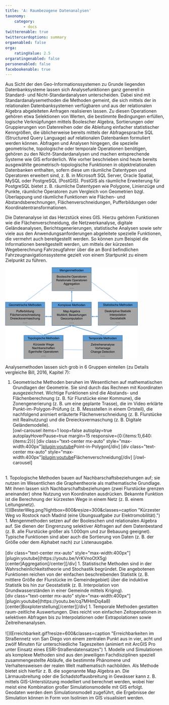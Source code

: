 ```yaml
---
title: 'A: Raumbezogene Datenanalysen'
taxonomy:
    category:
        - docs
twitterenable: true
twittercardoptions: summary
orgaenabled: false
orga:
    ratingValue: 2.5
orgaratingenabled: false
personenabled: false
facebookenable: true
---
```


Aus Sicht der den Geo-Informationssystemen zu Grunde liegenden Datenbanksysteme lassen sich Analysefunktionen ganz generell in Standard- und Nicht-Standardanalysen unterscheiden. Dabei sind mit Standardanalysemethoden die Methoden gemeint, die sich mittels der in relationalen Datenbanksystemen verfügbaren und aus der relationalen Algebra abgeleiteten Anfragen realisieren lassen. Zu diesen Operationen gehören etwa Selektionen von Werten, die bestimmte Bedingungen erfüllen, logische Verknüpfungen mittels Boolescher Algebra, Sortierungen oder Gruppierungen von Datenreihen oder die Ableitung einfacher statistischer Kenngrößen, die üblicherweise bereits mittels der Abfragesprache SQL (Structured Query Language) auf relationalen Datenbanken formuliert werden können. Abfragen und Analysen hingegen, die spezielle geometrische, topologische oder temporale Operationen benötigen, gehören zu den Nicht-Standardanalysen und machen entsprechende Systeme wie GIS erforderlich. Wie vorher beschrieben sind heute bereits ausgewählte geometrisch-topologische Funktionen in objektrelationalen Datenbanken enthalten, sofern diese um räumliche Datentypen und Operatoren erweitert sind, z. B. in Microsoft SQL Server, Oracle Spatial, MySQL oder PostgreSQL (PostGIS). PostGIS als räumliche Erweiterung für PostgreSQL bietet z. B. räumliche Datentypen wie Polygone, Linienzüge und Punkte, räumliche Operatoren zum Vergleich von Geometrien bzgl. Überlappung und räumliche Funktionen wie Flächen- und Abstandsberechnungen, Flächenverschneidungen, Pufferbildungen oder Koordinatentransformationen.

Die Datenanalyse ist das Herzstück eines GIS. Hierzu gehören Funktionen wie die Flächenverschneidung, die Netzwerkanalyse, digitale Geländeanalysen, Berichtsgenerierungen, statistische Analysen sowie sehr viele aus den Anwendungsanforderungen abgeleitete spezielle Funktionen, die vermehrt auch bereitgestellt werden. So können zum Beispiel die Informationen bereitgestellt werden, um mittels der kürzesten Wegeberechnung Fahrzeugfahrer über die an Bord befindlichen Fahrzeugnavigationssysteme gezielt von einem Startpunkt zu einem Zielpunkt zu führen.

![](Folie1_25.png?lightbox=800&resize=300&classes=caption "Gruppierung und Auswahl gängiger GIS-Analysemethoden")

Analysemethoden lassen sich grob in 6 Gruppen einteilen (zu Details vergleiche Bill, 2016, Kapitel 7):

1. Geometrische Methoden beruhen im Wesentlichen auf mathematischen Grundlagen der Geometrie. Sie sind durch das Rechnen mit Koordinaten ausgezeichnet. Wichtige Funktionen sind die Abstands- und Flächenberechnung (z. B. für Flurstücke einer Kommune), die Zonengenerierung (z. B. um eine geplante Trasse), die im Video erklärte Punkt-im-Polygon-Prüfung (z. B. Messstellen in einem Ortsteil), die nachfolgend animiert erläuterte Flächenverschneidung (z. B. Flurstücke mit Realnutzung) und die Dreiecksvermaschung (z. B. Digitale Geländemodelle).<br>
[owl-carousel items=1 loop=false autoplay=true autoplayHoverPause=true margin=15 responsive={0:{items:1},640:{items:2}}]
[div class="text-center mx-auto" style="max-width:400px"][plugin:youtube](https://youtu.be/BEttcbmRMvE)Point-in-Polygon[/div]
[div class="text-center mx-auto" style="max-width:400px"][plugin:youtube](https://youtu.be/zW0w5CVujUs)Flächenverschneidung[/div]
[/owl-carousel]
<br>
1. Topologische Methoden bauen auf Nachbarschaftsbeziehungen auf; sie nutzen im Wesentlichen die Graphentheorie als mathematische Grundlage. Mit ihnen lassen sich Nachbarschaftsbeziehungen (zwei Flurstücke grenzen aneinander) ohne Nutzung von Koordinaten ausdrücken. Bekannte Funktion ist die Berechnung der kürzesten Wege in einem Netz (z. B. einem Leitungsnetz).
<br>
![](BesterWeg.png?lightbox=800&resize=300&classes=caption "Kürzester Weg vo Rostock nach Madrid (eine Übungsuafgabe zur Elektromobilität).")
1. Mengenmethoden setzen auf der Booleschen und relationalen Algebra auf. Sie dienen der Eingrenzung selektiver Abfragen auf dem Datenbestand (z. B. alle Flurstücke größer als 1.000qm und zur Bebauung geeignet). Typische Funktionen sind aber auch die Sortierung von Daten (z. B. der Größe oder dem Alphabet nach) zur Listenausgabe.<br><br>
[div class="text-center mx-auto" style="max-width:400px"][plugin:youtube](https://youtu.be/VrKVnoOtX5g)[center]Aggregation[/center][/div]
1. Statistische Methoden sind in der Wahrscheinlichkeitstheorie und Stochastik begründet. Die angebotenen Funktionen reichen von der einfachen beschreibenden Statistik (z. B. mittlere Größe der Flurstücke im Gemeindegebiet) über die induktive Statistik bis hin zur Geostatistik (z. B. Interpolation von Grundwasserständen in einer Gemeinde mittels Kriging).
<br>
[div class="text-center mx-auto" style="max-width:400px"][plugin:youtube](https://youtu.be/cq7MHmDq4a8)[center]Boxploterstellung[/center][/div]
1. Temporale Methoden gestatten raum-zeitliche Auswertungen. Dies reicht von einfachen Zeitoperationen in selektiven Abfragen bis zu Interpolationen oder Extrapolationen sowie Zeitreihenanalysen.<br><br>
![](Erreichbarkeit.gif?resize=600&classes=caption "Erreichbarkeiten im Straßennetz von San Diego von einem zentralen Punkt aus in vier, acht und zwölf Minuten für unterschiedliche Tageszeiten (animiert mit ArcGIS Pro unter Einsatz eines ESRI-Straßendatensatzes")
1. Modelle und Simulationen als komplexe Methoden sind aus den jeweiligen Fachdisziplinen speziell zusammengestellte Abläufe, die bestimmte Phänomene und Verhaltensweisen der realen Welt mathematisch nachbilden. Als Methode bietet sich hierfür z. B. die sogenannte Map Algebra an. Die Lärmausbreitung oder die Schadstoffausbreitung in Gewässer kann z. B. mittels GIS-Unterstützung modelliert und berechnet werden, wobei hier meist eine Kombination großer Simulationsmodelle mit GIS erfolgt. Geodaten werden dem Simulationsmodell zugeführt, die Ergebnisse der Simulation können in Form von Isolinien im GIS visualisiert werden.
